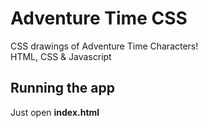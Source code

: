 # Adventure Time CSS

CSS drawings of Adventure Time Characters!  
HTML, CSS & Javascript

## Running the app

Just open **index.html**
